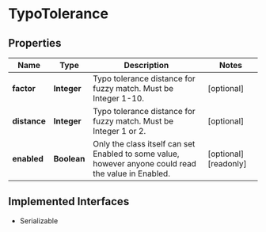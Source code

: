 

# TypoTolerance


## Properties

| Name | Type | Description | Notes |
|------------ | ------------- | ------------- | -------------|
|**factor** | **Integer** | Typo tolerance distance for fuzzy match. Must be Integer 1-10. |  [optional] |
|**distance** | **Integer** | Typo tolerance distance for fuzzy match. Must be Integer 1 or 2. |  [optional] |
|**enabled** | **Boolean** | Only the class itself can set Enabled to some value,   however anyone could read the value in Enabled. |  [optional] [readonly] |


## Implemented Interfaces

* Serializable


